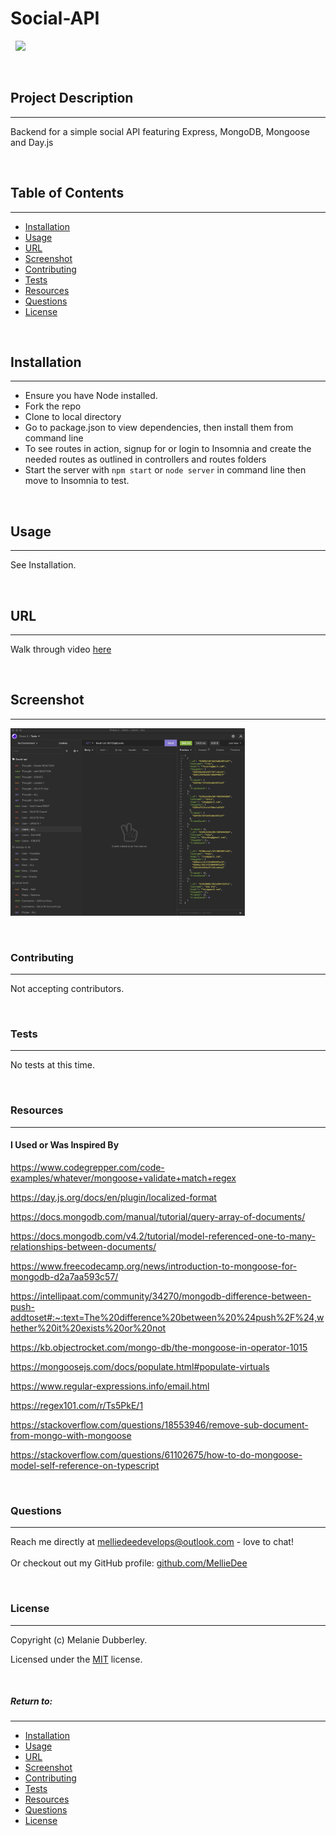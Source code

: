 # **Social-API**

&nbsp;
<img src="https://img.shields.io/badge/license-MIT-blue.svg">

&nbsp;

## **Project Description**

---

Backend for a simple social API featuring Express, MongoDB, Mongoose and Day.js

&nbsp;

## Table of Contents

---

- [Installation](#installation)
- [Usage](#usage)
- [URL](#url)
- [Screenshot](#screenshot)
- [Contributing](#contributing)
- [Tests](#tests)
- [Resources](#resources)
- [Questions](#questions)
- [License](#license)

&nbsp;

## **Installation**

---

- Ensure you have Node installed.
- Fork the repo
- Clone to local directory
- Go to package.json to view dependencies, then install them from command line
- To see routes in action, signup for or login to Insomnia and create the needed routes as outlined in controllers and routes folders
- Start the server with `npm start` or `node server` in command line then move to Insomnia to test.

&nbsp;

## **Usage**

---

See Installation.

&nbsp;

## **URL**

---

Walk through video [here](https://)

&nbsp;

## **Screenshot**

---

<img src="/utils/assets/images/screenShot1.jpg" width=" 375" height="300" alt="Get all users route in Insomnia.">

&nbsp;

### **Contributing**

---

Not accepting contributors.

&nbsp;

### **Tests**

---

No tests at this time.

&nbsp;

### **Resources**

---

#### I Used or Was Inspired By

https://www.codegrepper.com/code-examples/whatever/mongoose+validate+match+regex

https://day.js.org/docs/en/plugin/localized-format

https://docs.mongodb.com/manual/tutorial/query-array-of-documents/

https://docs.mongodb.com/v4.2/tutorial/model-referenced-one-to-many-relationships-between-documents/

https://www.freecodecamp.org/news/introduction-to-mongoose-for-mongodb-d2a7aa593c57/

https://intellipaat.com/community/34270/mongodb-difference-between-push-addtoset#:~:text=The%20difference%20between%20%24push%2F%24,whether%20it%20exists%20or%20not

https://kb.objectrocket.com/mongo-db/the-mongoose-in-operator-1015

https://mongoosejs.com/docs/populate.html#populate-virtuals

https://www.regular-expressions.info/email.html

https://regex101.com/r/Ts5PkE/1

https://stackoverflow.com/questions/18553946/remove-sub-document-from-mongo-with-mongoose

https://stackoverflow.com/questions/61102675/how-to-do-mongoose-model-self-reference-on-typescript

&nbsp;

### **Questions**

---

Reach me directly at melliedeedevelops@outlook.com - love to chat!</br>  
Or checkout out my GitHub profile: [github.com/MellieDee](https://github.com/MellieDee)

&nbsp;

### **License**

---

Copyright (c) Melanie Dubberley.

Licensed under the [MIT](https://choosealicense.com/licenses) license.

&nbsp;

##### Return to:

---

- [Installation](#installation)
- [Usage](#usage)
- [URL](#url)
- [Screenshot](#screenshot)
- [Contributing](#contributing)
- [Tests](#tests)
- [Resources](#resources)
- [Questions](#questions)
- [License](#license)

&nbsp;
